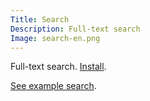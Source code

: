 ```yaml
---
Title: Search
Description: Full-text search
Image: search-en.png
---
```

Full-text search.
[Install](https://github.com/datenstrom/yellow-extensions/tree/master/features/search).

[See example search](/search/query:how%20to%20make/).